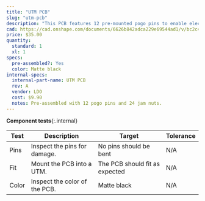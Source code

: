 ```yaml
---
title: "UTM PCB"
slug: "utm-pcb"
description: "This PCB features 12 pre-mounted pogo pins to enable electrical connection with FarmBot's tools. [Click here to download the source files](https://drive.google.com/drive/folders/1BTdp27t__LOzHmLJjJt_slEUzAGGNGCx)."
cad: https://cad.onshape.com/documents/6626b842adca229e69544ad1/v/bc2c49ac1a57d66286459079/e/c397e6806fa131b56a3fa196
price: $35.00
quantity:
  standard: 1
  xl: 1
specs:
  pre-assembled?: Yes
  color: Matte black
internal-specs:
  internal-part-name: UTM PCB
  rev: A
  vendor: LDO
  cost: $9.90
  notes: Pre-assembled with 12 pogo pins and 24 jam nuts.
---
```


**Component tests**{:.internal}

|Test         |Description  |Target       |Tolerance    |
|-------------|-------------|-------------|-------------|
|Pins         |Inspect the pins for damage.|No pins should be bent|N/A
|Fit          |Mount the PCB into a UTM.|The PCB should fit as expected|N/A
|Color        |Inspect the color of the PCB.|Matte black|N/A